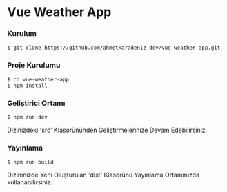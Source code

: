 # Vue Weather App

### Kurulum
```
$ git clone https://github.com/ahmetkaradeniz-dev/vue-weather-app.git
```

### Proje Kurulumu
```
$ cd vue-weather-app
$ npm install
```

### Geliştirici Ortamı
```
$ npm run dev
```
Dizinizdeki 'src' Klasörününden Geliştirmelerinize Devam Edebilirsiniz.

### Yayınlama
```
$ npm run build
```
Dizininizde Yeni Oluşturulan 'dist' Klasörünü Yayınlama Ortamınızda kullanabilirsiniz.
